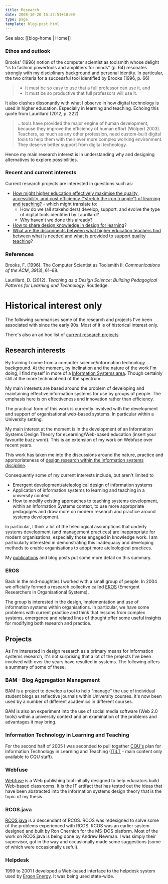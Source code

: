 ```yaml
---
title: Research
date: 2008-10-20 15:37:51+10:00
type: page
template: blog-post.html
---
```


See also: [[blog-home | Home]]

### Ethos and outlook

Brooks' (1996) notion of the computer scientist as toolsmith whose delight "is to fashion powertools and amplifiers for minds" (p. 64) resonates strongly with my disciplinary background and personal identity. In particular, the two criteria for a successful tool identified by Brooks (1996, p. 66)

> - It must be so easy to use that a full professor can use it, and
> - It must be so productive that full professors will use it.

It also clashes dissonantly with what I observe in how digital technology is used in higher education. Especially in learning and teaching. Echoing this quote from Laurillard (2012, p. 222)

> ...tools have provided the major engine of human development, because they improve the efficiency of human effort (Wolpert 2003). Teachers, as much as any other profession, need custom-built digital tools to help them with their ever more complex working environment. They deserve better support from digital technology.

Hence my main research interest is in understanding why and designing alternatives to explore possibilities.

### Recent and current interests

Current research projects are interested in questions such as:

- [How might higher education effectively maximise the quality, accessibility, and cost efficiency ("stretch the iron triangle") of learning and teaching?](/blog2/2023/02/09/gathers-weavers-and-augmenters-three-principles-for-dynamic-and-sustainable-delivery-of-quality-learning-and-teaching/) - which might translate to:
    - How do we (all stakeholders) develop, support, and evolve the type of digital tools identified by Laurillard?
    - Why haven't we done this already?
- [How to share design knowledge in design for learning](/blog2/2019/11/28/how-to-share-design-knowledge-in-design-for-digital-learning/)?
- [What are the disconnects between what higher education teachers find between what is needed and what is provided to support quality teaching](/blog2/2020/06/02/understanding-digital-education-through-workarounds-and-quality-indicators/)?

### References

Brooks, F. (1996). The Computer Scientist as Toolsmith II. _Communications of the ACM_, _39_(3), 61–68.

Laurillard, D. (2012). _Teaching as a Design Science: Building Pedagogical Patterns for Learning and Technology_. Routledge.

# Historical interest only

The following summarises some of the research and projects I've been associated with since the early 90s. Most of it is of historical interest only.

There's also an ad hoc list of [current research projects](/blog2/current-research-projects/)

## Research interests

By training I come from a computer science/information technology background. At the moment, by inclination and the nature of the work I'm doing, I find myself in more of a [Information Systems area](http://www.isworld.org/isworld/isworldtext.html). Though certainly still at the more technical end of the spectrum.

My main interests are based around the problem of developing and maintaining effective information systems for use by groups of people. The emphasis here is on effectiveness and innovation rather than efficiency.

The practical form of this work is currently involved with the development and support of organisational web-based systems. In particular within a University setting.

My main interest at the moment is in the development of an Information Systems Design Theory for eLearning/Web-based education (insert your favourite buzz word). This is an extension of my work on Webfuse over recent years.

This work has taken me into the discussions around the nature, practice and appropriateness of [design research within the information systems discipline](http://ais.affiniscape.com/displaycommon.cfm?an=1&subarticlenbr=279).

Consequently some of my current interests include, but aren't limited to

- Emergent development/ateleological design of information systems
- Application of information systems to learning and teaching in a university context
- How to modify existing approaches to teaching systems development, within an Information Systems context, to use more appropriate pedagogies and draw more on modern research and practice around systems development.

In particular, I think a lot of the teleological assumptions that underly systems development (and management practices) are inappropriate for modern organisations, especially those engaged in knowledge work. I am particularly interested in demonstrating this inadequacy and developing methods to enable organisations to adopt more ateleological practices.

My [publications](/blog2/publications/) and blog posts put some more detail on this summary.

### EROS

Back in the mid-noughties I worked with a small group of people. In 2004 we officially formed a research collective called [EROS](http://cq-pan.cqu.edu.au/eros/) (Emergent Researchers in Organisational Systems).

The group is interested in the design, implementation and use of information systems within organisations. In particular, we have some problems with current practice and think that lessons from complex systems, emergence and related lines of thought offer some useful insights for modifying both research and practice.

## Projects

As I'm interested in design research as a primary means for information systems research, it's not surprising that a lot of the projects I've been involved with over the years have resulted in systems. The following offers a summary of some of these.

### BAM - Blog Aggregation Management

BAM is a project to develop a tool to help "manage" the use of individual student blogs as reflective journals within University courses. It's now been used by a number of different academics in different courses.

BAM is also an experiment into the use of social media software (Web 2.0 tools) within a university context and an examination of the problems and advantages it may bring.

### Information Technology in Learning and Teaching

For the second half of 2005 I was seconded to pull together [CQU's](http://www.cqu.edu.au) plan for Information Technology in Learning and Teaching ([ITiLT](http://itilt.cqu.edu.au/) - main content only available to CQU staff).

### Webfuse

[Webfuse](http://webfuse.cqu.edu.au/) is a Web publishing tool initially designed to help educators build Web-based classrooms. It is the IT artifact that has tested out the ideas that have been abstracted into the information systems design theory that is the topic of my thesis.

### RCOS.java

[RCOS.java](http://rcosjava.org/) is a descendant of RCOS. RCOS was redesigned to solve some of the problems experienced with RCOS. RCOS was an earlier system designed and built by Ron Chernich for the MS-DOS platform. Most of the work on RCOS.java is being done by Andrew Newman. I was simply their supervisor, got in the way and occasionally made some suggestions (some of which were occasionally useful).

### Helpdesk

1999 to 2001 I developed a Web-based interface to the helpdesk system used by [Ergon Energy](http://www.ergon.com.au/). It was being used state-wide.